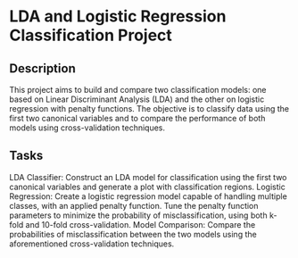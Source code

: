# LDA and Logistic Regression Classification Project
## Description
This project aims to build and compare two classification models: one based on Linear Discriminant Analysis (LDA) and the other on logistic regression with penalty functions. The objective is to classify data using the first two canonical variables and to compare the performance of both models using cross-validation techniques.

## Tasks
LDA Classifier: Construct an LDA model for classification using the first two canonical variables and generate a plot with classification regions.
Logistic Regression: Create a logistic regression model capable of handling multiple classes, with an applied penalty function. Tune the penalty function parameters to minimize the probability of misclassification, using both k-fold and 10-fold cross-validation.
Model Comparison: Compare the probabilities of misclassification between the two models using the aforementioned cross-validation techniques.
